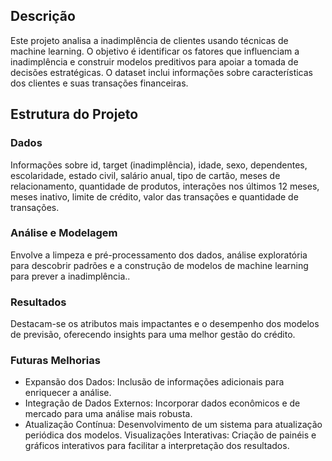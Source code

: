 ## Descrição

Este projeto analisa a inadimplência de clientes usando técnicas de machine learning. O objetivo é identificar os fatores que influenciam a inadimplência e construir modelos preditivos para apoiar a tomada de decisões estratégicas. O dataset inclui informações sobre características dos clientes e suas transações financeiras.

## Estrutura do Projeto

### Dados
Informações sobre id, target (inadimplência), idade, sexo, dependentes, escolaridade, estado civil, salário anual, tipo de cartão, meses de relacionamento, quantidade de produtos, interações nos últimos 12 meses, meses inativo, limite de crédito, valor das transações e quantidade de transações.

### Análise e Modelagem
 Envolve a limpeza e pré-processamento dos dados, análise exploratória para descobrir padrões e a construção de modelos de machine learning para prever a inadimplência..

### Resultados
Destacam-se os atributos mais impactantes e o desempenho dos modelos de previsão, oferecendo insights para uma melhor gestão do crédito.

### Futuras Melhorias
* Expansão dos Dados: Inclusão de informações adicionais para enriquecer a análise.
* Integração de Dados Externos: Incorporar dados econômicos e de mercado para uma análise mais robusta.
* Atualização Contínua: Desenvolvimento de um sistema para atualização periódica dos modelos.
Visualizações Interativas: Criação de painéis e gráficos interativos para facilitar a interpretação dos resultados.
